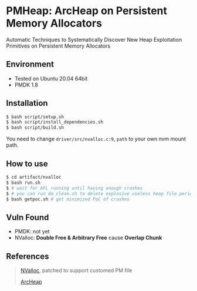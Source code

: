 # PMHeap: ArcHeap on Persistent Memory Allocators

Automatic Techniques to Systematically Discover New Heap Exploitation Primitives on Persistent Memory Allocators

## Environment
- Tested on Ubuntu 20.04 64bit
- PMDK 1.8

## Installation
```bash
$ bash script/setup.sh
$ bash script/install_dependencies.sh
$ bash script/build.sh
```
You need to change `driver/src/nvalloc.c:9`, `path` to your own nvm mount path.

## How to use
```bash
$ cd artifact/nvalloc
$ bash run.sh
$ # wait for AFL running until having enough crashes
$ # you can run do_clean.sh to delete explosive useless heap file periodically.
$ bash getpoc.sh # get minimized PoC of crashes
```

## Vuln Found
- PMDK: not yet
- NValloc: **Double Free & Arbitrary Free** cause **Overlap Chunk**

## References
> [NValloc](https://github.com/ISCS-ZJU/NVAlloc), patched to support customed PM file
>
> [ArcHeap](https://github.com/sslab-gatech/ArcHeap)
